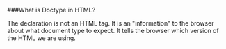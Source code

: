 ###What is Doctype in HTML?

The declaration is not an HTML tag. It is an "information" to the browser about what document type to expect. It tells the browser which version of the HTML we are using.

